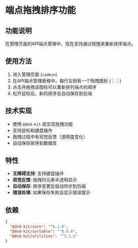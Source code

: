 # 端点拖拽排序功能

## 功能说明

在管理页面的API端点管理中，现在支持通过拖拽来重新排序端点。

## 使用方法

1. 进入管理页面 (`/admin`)
2. 在API端点管理表格中，每行左侧有一个拖拽图标 (⋮⋮)
3. 点击并拖拽该图标可以重新排列端点的顺序
4. 松开鼠标后，新的排序会自动保存到后端

## 技术实现

- 使用 `@dnd-kit` 库实现拖拽功能
- 支持鼠标和键盘操作
- 拖拽过程中有视觉反馈（透明度变化）
- 自动保存排序到数据库

## 特性

- **无障碍支持**: 支持键盘操作
- **视觉反馈**: 拖拽时元素半透明显示
- **自动保存**: 排序变更后自动同步到后端
- **错误处理**: 如果保存失败会显示错误提示

## 依赖

```json
{
  "@dnd-kit/core": "^6.1.0",
  "@dnd-kit/sortable": "^8.0.0", 
  "@dnd-kit/utilities": "^3.2.2"
}
``` 